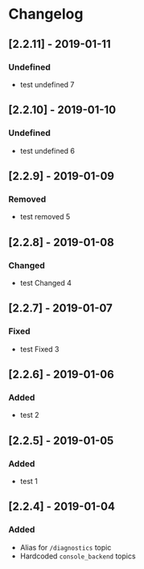 # Changelog

## [2.2.11] - 2019-01-11
### Undefined
- test undefined 7

## [2.2.10] - 2019-01-10
### Undefined
- test undefined 6

## [2.2.9] - 2019-01-09
### Removed 
- test removed 5

## [2.2.8] - 2019-01-08
### Changed 
- test Changed 4

## [2.2.7] - 2019-01-07
### Fixed
- test Fixed 3

## [2.2.6] - 2019-01-06
### Added
- test 2

## [2.2.5] - 2019-01-05
### Added
- test 1

## [2.2.4] - 2019-01-04

### Added

- Alias for `/diagnostics` topic
- Hardcoded `console_backend` topics
